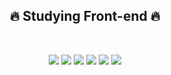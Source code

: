 <div align="center">
  <h2>🔥 Studying Front-end 🔥</h2>

  <br>

  <p>
    <img src="https://img.shields.io/badge/HTML5-E34F26?style=flat-square&logo=HTML5&logoColor=white"/>
    <img src="https://img.shields.io/badge/CSS3-1572B6?style=flat-square&logo=CSS3&logoColor=white"/>
    <img src="https://img.shields.io/badge/Javascript-F7DF1E?style=flat-square&logo=Javascript&logoColor=black"/>
    <img src="https://img.shields.io/badge/Typescript-3178C6?style=flat-square&logo=Typescript&logoColor=black"/>
    <img src="https://img.shields.io/badge/React-61DAFB?style=flat-square&logo=React&logoColor=black"/>
    <img src="https://img.shields.io/badge/Next.js-000000?style=flat-square&logo=Next.js&logoColor=white"/>
  </p>
</div>
